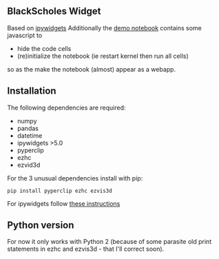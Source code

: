## BlackScholes Widget

Based on [ipywidgets](https://ipywidgets.readthedocs.io/en/latest/)
Additionally the [demo notebook](http://nbviewer.ipython.org/github/oscar6echo/BlackScholesWidget/blob/master/demo_blackscholes_widget.ipynb) contains some javascript to
+ hide the code cells  
+ (re)initialize the notebook (ie restart kernel then run all cells)  

so as the make the notebook (almost) appear as a webapp.

## Installation

The following dependencies are required: 
+ numpy
+ pandas
+ datetime
+ ipywidgets >5.0
+ pyperclip
+ ezhc
+ ezvid3d

For the 3 unusual dependencies install with pip:
````
pip install pyperclip ezhc ezvis3d
````
For ipywidgets follow [these instructions](https://ipywidgets.readthedocs.io/en/latest/user_install.html)

## Python version

For now it only works with Python 2 (because of some parasite old print statements in ezhc and ezvis3d - that I'll correct soon).

